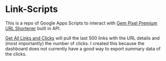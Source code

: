 # Link-Scripts

This is a repo of Google Apps Scripts to interact with [Gem Pixel Premium URL Shortener](https://gempixel.com/products/premium-url-shortener) built in API.

[Get All Links and Clicks](https://github.com/jacobrosenfeld/Link-Scripts/blob/main/Get%20All%20Links%20and%20Clicks.js) will pull the last 500 links with the URL details and (most importantly) the number of clicks. I created this because the dashboard does not currently have a good way to export summary data of the clicks. 
